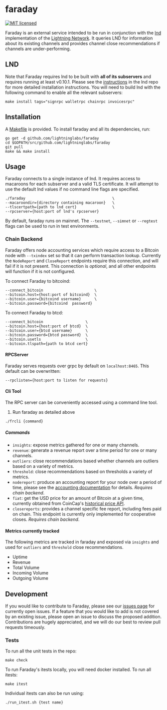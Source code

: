 # faraday

[![MIT licensed](https://img.shields.io/badge/license-MIT-blue.svg)](https://github.com/lightninglabs/faraday/blob/master/LICENSE)

Faraday is an external service intended to be run in conjunction with the [lnd](https://github.com/lightningnetwork/lnd) implementation of the [Lightning Network](https://lightning.network). It queries LND for information about its existing channels and provides channel close recommendations if channels are under-performing. 

## LND
Note that Faraday requires lnd to be built with **all of its subservers** and requires running at least v0.10.1. Please see the [instructions](https://github.com/lightningnetwork/lnd/blob/master/docs/INSTALL.md) in the lnd repo for more detailed installation instructions. You will need to build lnd with the following command to enable all the relevant subservers:
```
make install tags="signrpc walletrpc chainrpc invoicesrpc"
```


## Installation
A [Makefile](https://github.com/lightninglabs/faraday/blob/master/Makefile) is provided. To install faraday and all its dependencies, run:

```
go get -d github.com/lightninglabs/faraday
cd $GOPATH/src/github.com/lightninglabs/faraday
git pull
make && make install
```

## Usage
Faraday connects to a single instance of lnd. It requires access to macaroons for each subserver and a valid TLS certificate. It will attempt to use the default lnd values if no command line flags are specified.
```
./faraday                                       \
--macaroondir={directory containing macaroon}   \
--tlscertpath={path to lnd cert}                \
--rpcserver={host:port of lnd's rpcserver} 
```

By default, faraday runs on mainnet. The `--testnet`, `--simnet` or `--regtest` flags can be used to run in test environments.

### Chain Backend
Faraday offers node accounting services which require access to a Bitcoin node with `--txindex` set so that it can perform transaction lookup. Currently the `NodeReport` and `CloseReport` endpoints require this connection, and will fail if it is not present. This connection is *optional*, and all other endpoints will function if it is not configured. 

To connect Faraday to bitcoind:
```
--connect_bitcoin                       \
--bitcoin.host={host:port of bitcoind}  \
--bitcoin.user={bitcoind username}      \
--bitcoin.password={bitcoind  password}
```

To connect Faraday to btcd:
```
--connect_bitcoin                   \
--bitcoin.host={host:port of btcd}  \
--bitcoin.user={btcd username}      \
--bitcoin.password={btcd password}  \
--bitcoin.usetls                    \
--bitcoin.tlspath={path to btcd cert}
```

#### RPCServer
Faraday serves requests over grpc by default on `localhost:8465`. This default can be overwritten:
```
--rpclisten={host:port to listen for requests}
```

#### Cli Tool
The RPC server can be conveniently accessed using a command line tool. 
1. Run faraday as detailed above
```
./frcli {command}
```

##### Commands
- `insights`: expose metrics gathered for one or many channels.
- `revenue`: generate a revenue report over a time period for one or many channels.
- `outliers`: close recommendations based whether channels are outliers based on a variety of metrics.
- `threshold`: close recommendations based on thresholds a variety of metrics.
- `nodereport`: produce an accounting report for your node over a period of time, please see the [accounting documentation](https://github.com/lightninglabs/faraday/blob/master/accounting/docs.md) for details. *Requires chain backend*.
- `fiat`: get the USD price for an amount of Bitcoin at a given time, currently obtained from CoinCap's [historical price API](https://docs.coincap.io/?version=latest).
- `closereports`: provides a channel specific fee report, including fees paid on chain. This endpoint is currently only implemented for cooperative closes.  *Requires chain backend*.

#### Metrics currently tracked
The following metrics are tracked in faraday and exposed via `insights` and used for `outliers` and `threshold` close recommendations.
- Uptime
- Revenue
- Total Volume
- Incoming Volume
- Outgoing Volume

## Development
If you would like to contribute to Faraday, please see our [issues page](https://github.com/lightninglabs/faraday/issues) for currently open issues. If a feature that you would like to add is not covered by an existing issue, please open an issue to discuss the proposed addition. Contributions are hugely appreciated, and we will do our best to review pull requests timeously. 

### Tests
To run all the unit tests in the repo:
```
make check
```
To run Faraday's itests locally, you will need docker installed. To run all itests:
```
make itest
```

Individual itests can also be run using:
```
./run_itest.sh {test name}
```
